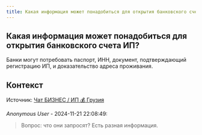 ```yaml
---
title: Какая информация может понадобиться для открытия банковского счета ИП?
---
```


## Какая информация может понадобиться для открытия банковского счета ИП?

Банки могут потребовать паспорт, ИНН, документ, подтверждающий регистрацию ИП, и доказательство адреса проживания.

## Контекст

Источник: [Чат БИЗНЕС / ИП 💰 Грузия](https://t.me/ip_ge)

_Anonymous User_ - 2024-11-21 22:08:49:

> Вопрос: что они запросят? Есть разная информация.
